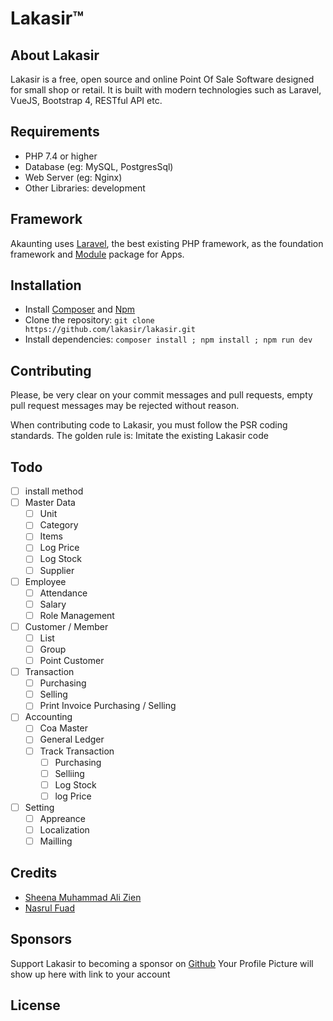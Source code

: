 ﻿# Lakasir™
## About Lakasir

Lakasir is a free, open source and online Point Of Sale Software designed for small shop or retail. It is built with modern technologies such as Laravel, VueJS, Bootstrap 4, RESTful API etc.

## Requirements

* PHP 7.4 or higher
* Database (eg: MySQL, PostgresSql)
* Web Server (eg: Nginx)
* Other Libraries: development

## Framework

Akaunting uses [Laravel](http://laravel.com), the best existing PHP framework, as the foundation framework and [Module](https://github.com/akaunting/module) package for Apps.


## Installation

* Install [Composer](https://getcomposer.org/download) and [Npm](https://nodejs.org/en/download)
* Clone the repository: `git clone https://github.com/lakasir/lakasir.git`
* Install dependencies: `composer install ; npm install ; npm run dev`

## Contributing

Please, be very clear on your commit messages and pull requests, empty pull request messages may be rejected without reason.

When contributing code to Lakasir, you must follow the PSR coding standards. The golden rule is: Imitate the existing Lakasir code

## Todo
* [ ] install method
* [ ] Master Data 
  * [ ] Unit
  * [ ] Category
  * [ ] Items
  * [ ] Log Price
  * [ ] Log Stock
  * [ ] Supplier
* [ ] Employee
  * [ ] Attendance
  * [ ] Salary
  * [ ] Role Management
* [ ] Customer / Member
  * [ ] List
  * [ ] Group
  * [ ] Point Customer
* [ ] Transaction
  * [ ] Purchasing
  * [ ] Selling
  * [ ] Print Invoice Purchasing / Selling
* [ ] Accounting
  * [ ] Coa Master
  * [ ] General Ledger
  * [ ] Track Transaction
    * [ ] Purchasing
    * [ ] Selliing
    * [ ] Log Stock
    * [ ] log Price
* [ ] Setting
  * [ ] Appreance
  * [ ] Localization
  * [ ] Mailling
  
## Credits

* [Sheena Muhammad Ali Zien](https://github.com/sheenazien8)
* [Nasrul Fuad](https://github.com/nasrulfuad) 

## Sponsors

Support Lakasir to becoming a sponsor on [Github](https://github.com/lakasir) Your Profile Picture will show up here with link to your account

## License
